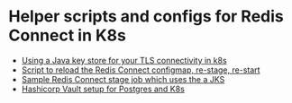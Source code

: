 # Helper scripts and configs for Redis Connect in K8s

* [Using a Java key store for your TLS connectivity in k8s](using_jks.md)
* [Script to reload the Redis Connect configmap, re-stage, re-start](configmap_change.sh)
* [Sample Redis Connect stage job which uses the a JKS](redis-connect-postgres-stage_jks_example.yaml)
* [Hashicorp Vault setup for Postgres and K8s](redis-connect-vault.md)
